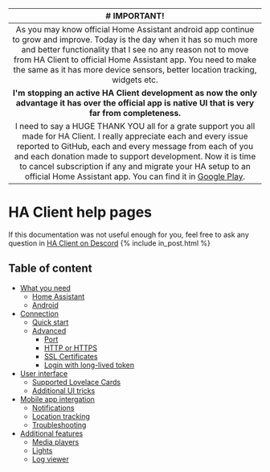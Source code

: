 |  # IMPORTANT!  |
|:-:|
|  As you may know official Home Assistant android app continue to grow and improve. Today is the day when it has so much more and better functionality that I see no any reason not to move from HA Client to official Home Assistant app. You need to make the same as it has more device sensors, better location tracking, widgets etc.
|  **I'm stopping an active HA Client development as now the only advantage it has over the official app is native UI that is very far from completeness.**  |
|  I need to say a HUGE THANK YOU all for a grate support you all made for HA Client. I really appreciate each and every issue reported to GitHub, each and every message from each of you and each donation made to support development. Now it is time to cancel subscription if any and migrate your HA setup to an official Home Assistant app. You can find it in [Google Play](https://play.google.com/store/apps/details?id=io.homeassistant.companion.android).  |
# HA Client help pages
If this documentation was not useful enough for you, feel free to ask any question in [HA Client on Descord](https://discord.gg/u9vq7QE)
{% include in_post.html %}
## Table of content
- [What you need](/help/what_you_need)
  - [Home Assistant](/help/what_you_need#home-assistant)
  - [Android](/help/what_you_need#android)
- [Connection](/help/connection)
  - [Quick start](/help/connection#quick-start)
  - [Advanced](/help/connection#advanced)
    - [Port](/help/connection#port)
    - [HTTP or HTTPS](/help/connection#http-or-https)
    - [SSL Certificates](/help/connection#ssl-certificates)
    - [Login with long-lived token](/help/connection#login-with-long-lived-token)
- [User interface](/help/user_interface)
  - [Supported Lovelace Cards](/help/user_interface#supported-cards)
  - [Additional UI tricks](/help/user_interface#additional-ui-tricks)
- [Mobile app intergation](/help/mobile_app_integration)
  - [Notifications](/help/mobile_app_integration#notifications)
  - [Location tracking](/help/mobile_app_integration#location-tracking)
  - [Troubleshooting](/help/mobile_app_integration#troubleshooting)
- [Additional features](/help/additional_features)
  - [Media players](/help/additional_features#media-palyers)
  - [Lights](/help/additional_features#lights)
  - [Log viewer](/help/additional_features#log-viewer)
